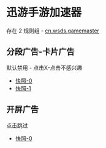 # 迅游手游加速器

存在 2 规则组 - [cn.wsds.gamemaster](/src/apps/cn.wsds.gamemaster.ts)

## 分段广告-卡片广告

默认禁用 - 点击X-点击不感兴趣

- [快照-0](https://i.gkd.li/import/13930398)
- [快照-1](https://i.gkd.li/import/13930399)

## 开屏广告

点击跳过

- [快照-0](https://i.gkd.li/import/13930391)
